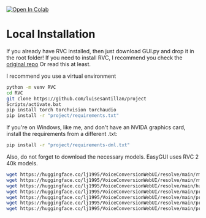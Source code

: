 [![Open In Colab](https://img.shields.io/badge/Colab-F9AB00?style=for-the-badge&logo=googlecolab&color=525252)](https://colab.research.google.com/drive/1r4IRL0UA7JEoZ0ZK8PKfMyTIBHKpyhcw)

# Local Installation
If you already have RVC installed, then just download GUI.py and drop it in the root folder!
If you need to install RVC, I recommend you check the [original repo](https://github.com/RVC-Project/Retrieval-based-Voice-Conversion-WebUI)
Or read this at least.

I recommend you use a virtual environment

```bash
python -m venv RVC
cd RVC
git clone https://github.com/luisesantillan/project
Scripts/activate.bat
pip install torch torchvision torchaudio
pip install -r "project/requirements.txt"
```
If you're on Windows, like me, and don't have an NVIDA graphics card, install the requirements from a different .txt:
```bash
pip install -r "project/requirements-dml.txt"
```
Also, do not forget to download the necessary models. EasyGUI uses RVC 2 40k models.

```bash
wget https://huggingface.co/lj1995/VoiceConversionWebUI/resolve/main/rmvpe.pt -O ./assets/rmvpe/rmvpe.pt
wget https://huggingface.co/lj1995/VoiceConversionWebUI/resolve/main/rmvpe.onnx -O ./assets/rmvpe/rmvpe.onnx
wget https://huggingface.co/lj1995/VoiceConversionWebUI/resolve/main/hubert_base.pt -O ./assets/hubert/hubert_base.pt
wget https://huggingface.co/lj1995/VoiceConversionWebUI/resolve/main/pretrained_v2/D40k.pth -O ./assets/pretrained_v2/D40k.pth
wget https://huggingface.co/lj1995/VoiceConversionWebUI/resolve/main/pretrained_v2/G40k.pth -O ./assets/pretrained_v2/G40k.pth
wget https://huggingface.co/lj1995/VoiceConversionWebUI/resolve/main/pretrained_v2/f0D40k.pth -O ./assets/pretrained_v2/f0D40k.pth
wget https://huggingface.co/lj1995/VoiceConversionWebUI/resolve/main/pretrained_v2/f0G40k.pth -O ./assets/pretrained_v2/f0G40k.pth
```
